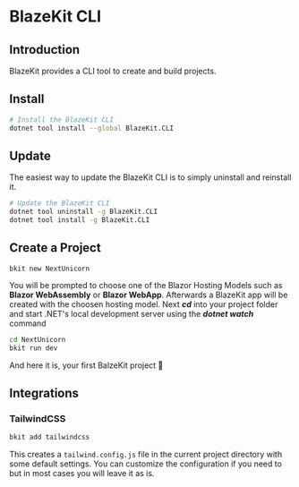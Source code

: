 # BlazeKit CLI
## Introduction
BlazeKit provides a CLI tool to create and build projects.
## Install
```sh
# Install the BlazeKit CLI
dotnet tool install --global BlazeKit.CLI
```
## Update
The easiest way to update the BlazeKit CLI is to simply uninstall and reinstall it.
```sh
# Update the BlazeKit CLI
dotnet tool uninstall -g BlazeKit.CLI
dotnet tool install -g BlazeKit.CLI
```
## Create a Project
```shell
bkit new NextUnicorn
```
You will be prompted to choose one of the Blazor Hosting Models such as **Blazor WebAssembly** or **Blazor WebApp**.
Afterwards a BlazeKit app will be created with the choosen hosting model.
Next **_cd_** into your project folder and start .NET's local development server using the **_dotnet watch_** command
```sh
cd NextUnicorn
bkit run dev
```
And here it is, your first BalzeKit project 🎉
## Integrations
### TailwindCSS
```sh
bkit add tailwindcss
```
This creates a `tailwind.config.js` file in the current project directory with some default settings. You can customize the configuration if you need to but in most cases you will leave it as is.


